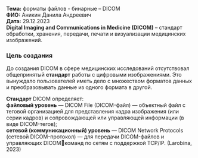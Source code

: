 **Тема:** форматы файлов - бинарные – DICOM  
**ФИО:** Аникин Данила Андреевич  
**Дата:** 29.12.2023  
**Digital Imaging and Communications in Medicine (DICOM)** – стандарт обработки, 
хранения, передачи, печати и визуализации медицинских изображений.

### Цель создания  
До создания DICOM в сфере медицинских исследований отсутствовал общепринятый **стандарт** работы с цифровыми изображениями. Это вынуждало пользователей иметь дело с множеством форматов данных и преобразовывать данные из одного формата в другой.  

**Стандарт** DICOM определяет:  
**файловый уровень** — DICOM File (DICOM-файл) — объектный файл с теговой организацией для представления кадра изображения (или серии кадров) и сопровождающей или управляющей информации (в виде DICOM-тегов);  
**сетевой (коммуникационный) уровень** — DICOM Network Protocols (сетевой DICOM-протокол) — для передачи DICOM-файлов и управляющих DICOMкоманд по сетям с поддержкой TCP/IP. (Larobina, 2023)  
